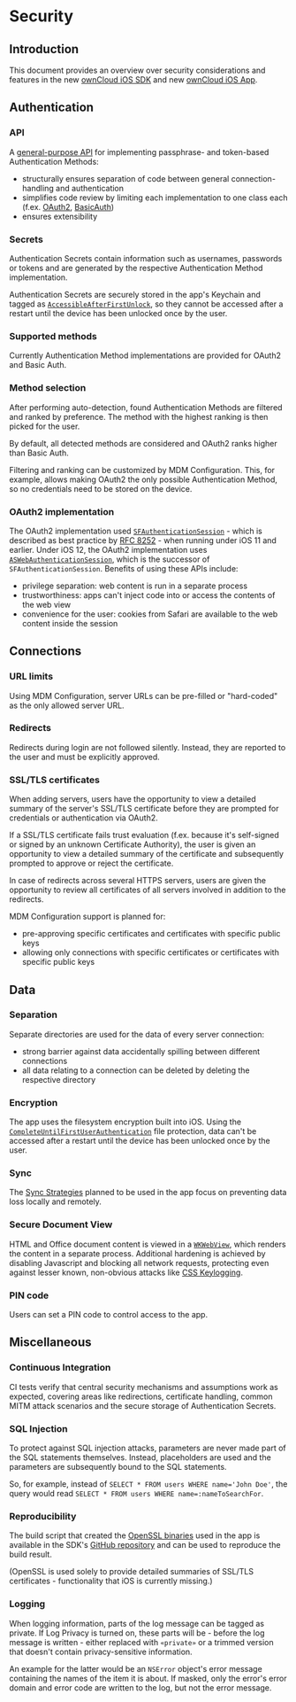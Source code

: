 # Security

## Introduction
This document provides an overview over security considerations and features in the new [ownCloud iOS SDK](https://github.com/owncloud/ios-sdk) and new [ownCloud iOS App](https://github.com/owncloud/ios-app).

## Authentication
### API
A [general-purpose API](https://github.com/owncloud/ios-sdk/blob/master/ownCloudSDK/Authentication/OCAuthenticationMethod.h) for implementing passphrase- and token-based Authentication Methods:
- structurally ensures separation of code between general connection-handling and authentication
- simplifies code review by limiting each implementation to one class each (f.ex. [OAuth2](https://github.com/owncloud/ios-sdk/blob/master/ownCloudSDK/Authentication/OCAuthenticationMethodOAuth2.m), [BasicAuth](https://github.com/owncloud/ios-sdk/blob/master/ownCloudSDK/Authentication/OCAuthenticationMethodBasicAuth.m))
- ensures extensibility

### Secrets
Authentication Secrets contain information such as usernames, passwords or tokens and are generated by the respective Authentication Method implementation.

Authentication Secrets are securely stored in the app's Keychain and tagged as [`AccessibleAfterFirstUnlock`](https://developer.apple.com/documentation/security/ksecattraccessibleafterfirstunlock), so they cannot be accessed after a restart until the device has been unlocked once by the user.

### Supported methods
Currently Authentication Method implementations are provided for OAuth2 and Basic Auth.

### Method selection
After performing auto-detection, found Authentication Methods are filtered and ranked by preference. The method with the highest ranking is then picked for the user.

By default, all detected methods are considered and OAuth2 ranks higher than Basic Auth.

Filtering and ranking can be customized by MDM Configuration. This, for example, allows making OAuth2 the only possible Authentication Method, so no credentials need to be stored on the device.

### OAuth2 implementation
The OAuth2 implementation used [`SFAuthenticationSession`](https://developer.apple.com/documentation/safariservices/sfauthenticationsession) - which is described as best practice by [RFC 8252](https://tools.ietf.org/html/rfc8252#appendix-B.1) - when running under iOS 11 and earlier. Under iOS 12, the OAuth2 implementation uses [`ASWebAuthenticationSession`](https://developer.apple.com/documentation/authenticationservices/aswebauthenticationsession), which is the successor of `SFAuthenticationSession`. Benefits of using these APIs include:
- privilege separation: web content is run in a separate process
- trustworthiness: apps can't inject code into or access the contents of the web view
- convenience for the user: cookies from Safari are available to the web content inside the session

## Connections

### URL limits
Using MDM Configuration, server URLs can be pre-filled or "hard-coded" as the only allowed server URL.

### Redirects
Redirects during login are not followed silently. Instead, they are reported to the user and must be explicitly approved.

### SSL/TLS certificates
When adding servers, users have the opportunity to view a detailed summary of the server's SSL/TLS certificate before they are prompted for credentials or authentication via OAuth2.

If a SSL/TLS certificate fails trust evaluation (f.ex. because it's self-signed or signed by an unknown Certificate Authority), the user is given an opportunity to view a detailed summary of the certificate and subsequently prompted to approve or reject the certificate.

In case of redirects across several HTTPS servers, users are given the opportunity to review all certificates of all servers involved in addition to the redirects.

MDM Configuration support is planned for:
- pre-approving specific certificates and certificates with specific public keys
- allowing only connections with specific certificates or certificates with specific public keys

## Data
### Separation
Separate directories are used for the data of every server connection:
- strong barrier against data accidentally spilling between different connections
- all data relating to a connection can be deleted by deleting the respective directory

### Encryption
The app uses the filesystem encryption built into iOS. Using the [`CompleteUntilFirstUserAuthentication`](https://developer.apple.com/documentation/foundation/nsfileprotectioncompleteuntilfirstuserauthentication) file protection, data can't be accessed after a restart until the device has been unlocked once by the user.

### Sync
The [Sync Strategies](https://github.com/owncloud/ios-sdk/blob/master/doc/SYNC.md) planned to be used in the app focus on preventing data loss locally and remotely.

### Secure Document View
HTML and Office document content is viewed in a [`WKWebView`](https://developer.apple.com/documentation/webkit/wkwebview), which renders the content in a separate process. Additional hardening is achieved by disabling Javascript and blocking all network requests, protecting even against lesser known, non-obvious attacks like [CSS Keylogging](https://github.com/maxchehab/CSS-Keylogging).

### PIN code
Users can set a PIN code to control access to the app.

## Miscellaneous
### Continuous Integration
CI tests verify that central security mechanisms and assumptions work as expected, covering areas like redirections, certificate handling, common MITM attack scenarios and the secure storage of Authentication Secrets.

### SQL Injection
To protect against SQL injection attacks, parameters are never made part of the SQL statements themselves. Instead, placeholders are used and the parameters are subsequently bound to the SQL statements.

So, for example, instead of `SELECT * FROM users WHERE name='John Doe'`, the query would read `SELECT * FROM users WHERE name=:nameToSearchFor`.

### Reproducibility
The build script that created the [OpenSSL binaries](https://github.com/owncloud/ios-sdk/tree/master/ownCloudUI/openssl/lib) used in the app is available in the SDK's [GitHub repository](https://github.com/owncloud/ios-sdk/tree/master/ownCloudUI/openssl/build-script) and can be used to reproduce the build result.

(OpenSSL is used solely to provide detailed summaries of SSL/TLS certificates - functionality that iOS is currently missing.)

### Logging
When logging information, parts of the log message can be tagged as private. If Log Privacy is turned on, these parts will be - before the log message is written - either replaced with `«private»`  or a trimmed version that doesn't contain privacy-sensitive information.

An example for the latter would be an `NSError` object's error message containing the names of the item it is about. If masked, only the error's error domain and error code are written to the log, but not the error message.
